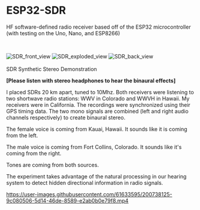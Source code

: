 # ESP32-SDR
HF software-defined radio receiver based off of the ESP32 microcontroller (with testing on the Uno, Nano, and ESP8266)

<br />

![SDR_front_view](https://user-images.githubusercontent.com/61633595/200737700-4ab8bfb0-0284-47f1-88c0-fcfc88491f38.JPG)
![SDR_exploded_view](https://user-images.githubusercontent.com/61633595/200737713-5700a3a6-0bb2-4349-98c8-97f2d85ca5e3.JPG)
![SDR_back_view](https://user-images.githubusercontent.com/61633595/200737730-91b8d89b-fd20-4d7d-a107-01d4c707e48f.JPG)
<br />
<br />
SDR Synthetic Stereo Demonstration

**[Please listen with stereo headphones to hear the binaural effects]**

I placed SDRs 20 km apart, tuned to 10Mhz. Both receivers were listening to two shortwave radio stations: WWV in Colorado and WWVH in Hawaii. My receivers were in California. The recordings were synchronized using their GPS timing data. The two mono signals are combined (left and right audio channels respectively) to create binaural stereo.

The female voice is coming from Kauai, Hawaii. It sounds like it is coming from the left.

The male voice is coming from Fort Collins, Colorado. It sounds like it's coming from the right.

Tones are coming from both sources.

The experiment takes advantage of the natural processing in our hearing system to detect hidden directional information in radio signals.

https://user-images.githubusercontent.com/61633595/200738125-9c080506-5d14-46de-8589-e2ab0b0e79f8.mp4

